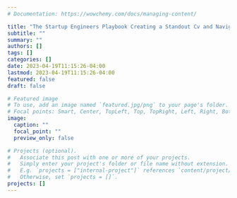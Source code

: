 ```yaml
---
# Documentation: https://wowchemy.com/docs/managing-content/

title: "The Startup Engineers Playbook Creating a Standout Cv and Navigating the Interview Landscape"
subtitle: ""
summary: ""
authors: []
tags: []
categories: []
date: 2023-04-19T11:15:26-04:00
lastmod: 2023-04-19T11:15:26-04:00
featured: false
draft: false

# Featured image
# To use, add an image named `featured.jpg/png` to your page's folder.
# Focal points: Smart, Center, TopLeft, Top, TopRight, Left, Right, BottomLeft, Bottom, BottomRight.
image:
  caption: ""
  focal_point: ""
  preview_only: false

# Projects (optional).
#   Associate this post with one or more of your projects.
#   Simply enter your project's folder or file name without extension.
#   E.g. `projects = ["internal-project"]` references `content/project/deep-learning/index.md`.
#   Otherwise, set `projects = []`.
projects: []
---
```

